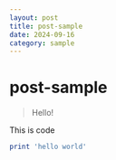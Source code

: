 ```yaml
---
layout: post
title: post-sample
date: 2024-09-16
category: sample
---
```


# post-sample

> Hello!

This is code

```ruby
print 'hello world'
```
